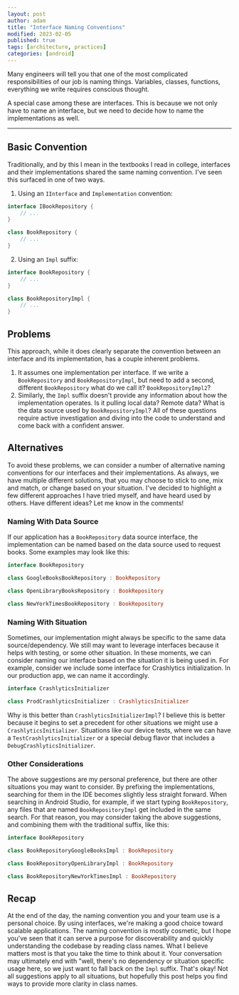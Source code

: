 ```yaml
---
layout: post
author: adam
title: "Interface Naming Conventions"
modified: 2023-02-05
published: true
tags: [architecture, practices]
categories: [android]
---
```


Many engineers will tell you that one of the most complicated responsibilities of our job is naming things. Variables, classes, functions, everything we write requires conscious thought. 

A special case among these are interfaces. This is because we not only have to name an interface, but we need to decide how to name the implementations as well.

<!--more-->

---

## Basic Convention

Traditionally, and by this I mean in the textbooks I read in college, interfaces and their implementations shared the same naming convention. I've seen this surfaced in one of two ways.

1. Using an `IInterface` and `Implementation` convention:

```kotlin
interface IBookRepository {
    // ...
}

class BookRepository {
    // ...
}
```

2. Using an `Impl` suffix:

```kotlin
interface BookRepository {
    // ...
}

class BookRepositoryImpl {
    // ...
}
```

## Problems

This approach, while it does clearly separate the convention between an interface and its implementation, has a couple inherent problems.

1. It assumes one implementation per interface. If we write a `BookRepository` and `BookRepositoryImpl`, but need to add a second, different `BookRepository` what do we call it? `BookRepositoryImpl2`? 
2. Similarly, the `Impl` suffix doesn't provide any information about how the implementation operates. Is it pulling local data? Remote data? What is the data source used by `BookRepositoryImpl`? All of these questions require active investigation and diving into the code to understand and come back with a confident answer. 

## Alternatives

To avoid these problems, we can consider a number of alternative naming conventions for our interfaces and their implementations. As always, we have multiple different solutions, that you may choose to stick to one, mix and match, or change based on your situation. I've decided to highlight a few different approaches I have tried myself, and have heard used by others. Have different ideas? Let me know in the comments!

### Naming With Data Source

If our application has a `BookRepository` data source interface, the implementation can be named based on the data source used to request books. Some examples may look like this:

```kotlin
interface BookRepository

class GoogleBooksBookRepository : BookRepository

class OpenLibraryBooksRepository : BookRepository

class NewYorkTimesBookRepository : BookRepository
```

### Naming With Situation

Sometimes, our implementation might always be specific to the same data source/dependency. We still may want to leverage interfaces because it helps with testing, or some other situation. In these moments, we can consider naming our interface based on the situation it is being used in. For example, consider we include some interface for Crashlytics initialization. In our production app, we can name it accordingly.

```kotlin
interface CrashlyticsInitializer

class ProdCrashlyticsInitializer : CrashlyticsInitializer
```

Why is this better than `CrashlyticsInitializerImpl`? I believe this is better because it begins to set a precedent for other situations we might use a `CrashlyticsInitializer`. Situations like our device tests, where we can have a `TestCrashlyticsInitializer` or a special debug flavor that includes a `DebugCrashlyticsInitializer`. 

### Other Considerations

The above suggestions are my personal preference, but there are other situations you may want to consider. By prefixing the implementations, searching for them in the IDE becomes slightly less straight forward. When searching in Android Studio, for example, if we start typing `BookRepository`, any files that are named `BookRepositoryImpl` get included in the same search. For that reason, you may consider taking the above suggestions, and combining them with the traditional suffix, like this:

```kotlin
interface BookRepository

class BookRepositoryGoogleBooksImpl : BookRepository

class BookRepositoryOpenLibraryImpl : BookRepository

class BookRepositoryNewYorkTimesImpl : BookRepository
```

## Recap

At the end of the day, the naming convention you and your team use is a personal choice. By using interfaces, we're making a good choice toward scalable applications. The naming convention is mostly cosmetic, but I hope you've seen that it can serve a purpose for discoverability and quickly understanding the codebase by reading class names. What I believe matters most is that you take the time to think about it. Your conversation may ultimately end with "well, there's no dependency or situation specific usage here, so we just want to fall back on the `Impl` suffix. That's okay! Not all suggestions apply to all situations, but hopefully this post helps you find ways to provide more clarity in class names.
